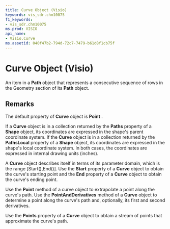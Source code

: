 ```yaml
---
title: Curve Object (Visio)
keywords: vis_sdr.chm10075
f1_keywords:
- vis_sdr.chm10075
ms.prod: VISIO
api_name:
- Visio.Curve
ms.assetid: 040f47b2-794d-72c7-7479-b61d8f1cb75f
---
```



# Curve Object (Visio)

An item in a  **Path** object that represents a consecutive sequence of rows in the Geometry section of its **Path** object.


## Remarks

The default property of  **Curve** object is **Point** .

If a  **Curve** object is in a collection returned by the **Paths** property of a **Shape** object, its coordinates are expressed in the shape's parent coordinate system. If the **Curve** object is in a collection returned by the **PathsLocal** property of a **Shape** object, its coordinates are expressed in the shape's local coordinate system. In both cases, the coordinates are expressed in internal drawing units (inches).

A  **Curve** object describes itself in terms of its parameter domain, which is the range [Start(),End()]. Use the **Start** property of a **Curve** object to obtain the curve's starting point and the **End** property of a **Curve** object to obtain the curve's ending point.

Use the  **Point** method of a curve object to extrapolate a point along the curve's path. Use the **PointAndDerivatives** method of a **Curve** object to determine a point along the curve's path and, optionally, its first and second derivatives.

Use the  **Points** property of a **Curve** object to obtain a stream of points that approximate the curve's path.


